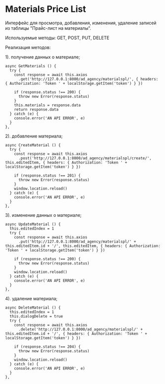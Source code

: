 # Materials Price List

Интерфейс для просмотра, добавления, изменения, удаление записей из таблицы "Прайс-лист на материалы".

Используемые методы: GET, POST, PUT, DELETE

Реализация методов:

1). получение данных о материале;
```
async GetMaterials () {
  try {
    const response = await this.axios
      .get('http://127.0.0.1:8000/ad_agency/materialspl/', { headers: { Authorization: 'Token ' + localStorage.getItem('token') } })

    if (response.status !== 200) {
      throw new Error(response.status)
    }
    this.materials = response.data
    return response.data
  } catch (e) {
    console.error('AN API ERROR', e)
  }
},
```
2). добавление материала;
```
async CreateMaterial () {
  try {
    const response = await this.axios
      .post('http://127.0.0.1:8000/ad_agency/materialspl/create/', this.editedItem, { headers: { Authorization: 'Token ' + localStorage.getItem('token') } })

    if (response.status !== 201) {
      throw new Error(response.status)
    }
    window.location.reload()
  } catch (e) {
    console.error('AN API ERROR', e)
  }
},
```
3). изменение данных о материале;
```
async UpdateMaterial () {
  this.editedIndex = 1
  try {
    const response = await this.axios
      .put('http://127.0.0.1:8000/ad_agency/materialspl/' + this.editedItem.id + '/', this.editedItem, { headers: { Authorization: 'Token ' + localStorage.getItem('token') } })

    if (response.status !== 200) {
      throw new Error(response.status)
    }
    window.location.reload()
  } catch (e) {
    console.error('AN API ERROR', e)
  }
},
```
4). удаление материала;
```
async DeleteMaterial () {
  this.editedIndex = 1
  this.dialogDelete = true
  try {
    const response = await this.axios
      .delete('http://127.0.0.1:8000/ad_agency/materialspl/' + this.editedItem.id + '/', { headers: { Authorization: 'Token ' + localStorage.getItem('token') } })

    if (response.status !== 204) {
      throw new Error(response.status)
    }
    window.location.reload()
  } catch (e) {
    console.error('AN API ERROR', e)
  }
},
```